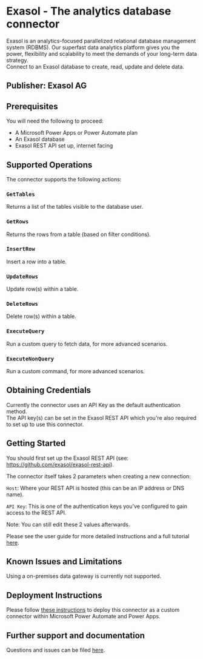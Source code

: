 
# Exasol - The analytics database connector
Exasol is an analytics-focused parallelized relational database management system (RDBMS).
Our superfast data analytics platform gives you the power, flexibility and scalability to meet the demands of your long-term data strategy.  
Connect to an Exasol database to create, read, update and delete data.

## Publisher: Exasol AG
## Prerequisites
You will need the following to proceed:
* A Microsoft Power Apps or Power Automate plan
* An Exasol database
* Exasol REST API set up, internet facing

## Supported Operations
The connector supports the following actions:

### `GetTables` 
Returns a list of the tables visible to the database user.

### `GetRows`
Returns the rows from a table (based on filter conditions).

### `InsertRow`
Insert a row into a table.

### `UpdateRows`
Update row(s) within a table.

### `DeleteRows`
Delete row(s) within a table.

### `ExecuteQuery`
Run a custom query to fetch data, for more advanced scenarios.

### `ExecuteNonQuery`
Run a custom command, for more advanced scenarios.
## Obtaining Credentials
Currently the connector uses an API Key as the default authentication method.   
The API key(s) can be set in the Exasol REST API which you're also required to set up to use this connector.
## Getting Started
You should first set up the Exasol REST API (see: https://github.com/exasol/exasol-rest-api).

The connector itself takes 2 parameters when creating a new connection:

`Host`: Where your REST API is hosted (this can be an IP address or DNS name).

`API Key`: This is one of the authentication keys you've configured to gain access to the REST API.


Note: You can still edit these 2 values afterwards.

Please see the user guide for more detailed instructions and a full tutorial [here](https://github.com/exasol/power-apps-connector#readme).

## Known Issues and Limitations
Using a on-premises data gateway is currently not supported.

## Deployment Instructions
Please follow [these instructions](https://docs.microsoft.com/en-us/connectors/custom-connectors/paconn-cli) to deploy this connector as a custom connector within Microsoft Power Automate and Power Apps.

## Further support and documentation


Questions and issues can be filed [here](https://github.com/exasol/power-apps-connector/issues).